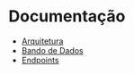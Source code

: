 # Documentação

- [Arquitetura](https://github.com/Emauri-Neto/shelter/blob/main/docs/arquitetura.md)
- [Bando de Dados](https://github.com/Emauri-Neto/shelter/blob/main/docs/db.md)
- [Endpoints](https://github.com/Emauri-Neto/shelter/blob/main/docs/api.md)
